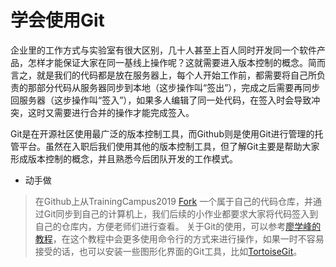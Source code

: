 # 学会使用Git

企业里的工作方式与实验室有很大区别，几十人甚至上百人同时开发同一个软件产品，怎样才能保证大家在同一基线上操作呢？这就需要进入版本控制的概念。简而言之，就是我们的代码都是放在服务器上，每个人开始工作前，都需要将自己所负责的那部分代码从服务器同步到本地（这步操作叫“签出”），完成之后需要再同步回服务器（这步操作叫“签入”），如果多人编辑了同一处代码，在签入时会导致冲突，这时又需要进行合并的操作才能完成签入。

Git是在开源社区使用最广泛的版本控制工具，而Github则是使用Git进行管理的托管平台。虽然在入职后我们使用其他的版本控制工具，但了解Git主要是帮助大家形成版本控制的概念，并且熟悉今后团队开发的工作模式。

+ 动手做
> 在Github上从TrainingCampus2019 [Fork](https://www.cnblogs.com/patchouli/p/6511251.html) 一个属于自己的代码仓库，并通过Git同步到自己的计算机上，我们后续的小作业都要求大家将代码签入到自己的仓库内，方便老师们进行查看。
> 关于Git的使用，可以参考[廖学峰的教程](https://www.liaoxuefeng.com/wiki/0013739516305929606dd18361248578c67b8067c8c017b000)，在这个教程中会更多使用命令行的方式来进行操作，如果一时不容易接受的话，也可以安装一些图形化界面的Git工具，比如[TortoiseGit](https://www.cnblogs.com/maojunyi/p/7735723.html)。